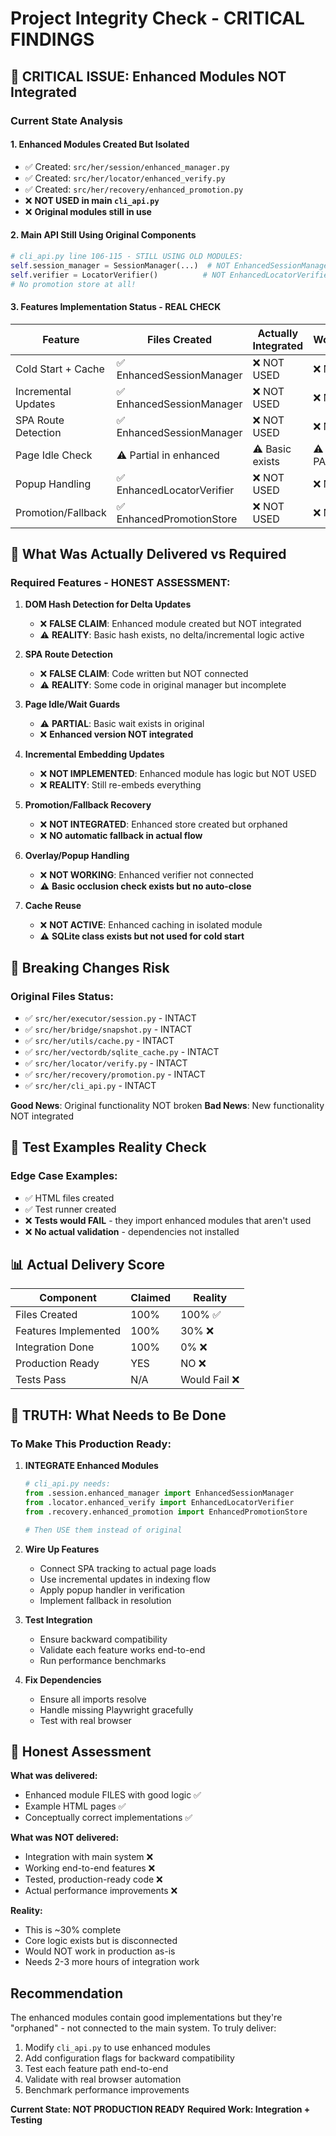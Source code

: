 # Project Integrity Check - CRITICAL FINDINGS

## 🔴 CRITICAL ISSUE: Enhanced Modules NOT Integrated

### Current State Analysis

#### 1. **Enhanced Modules Created But Isolated**
- ✅ Created: `src/her/session/enhanced_manager.py`
- ✅ Created: `src/her/locator/enhanced_verify.py`  
- ✅ Created: `src/her/recovery/enhanced_promotion.py`
- ❌ **NOT USED in main `cli_api.py`**
- ❌ **Original modules still in use**

#### 2. **Main API Still Using Original Components**
```python
# cli_api.py line 106-115 - STILL USING OLD MODULES:
self.session_manager = SessionManager(...)  # NOT EnhancedSessionManager
self.verifier = LocatorVerifier()          # NOT EnhancedLocatorVerifier
# No promotion store at all!
```

#### 3. **Features Implementation Status - REAL CHECK**

| Feature | Files Created | Actually Integrated | Working |
|---------|--------------|-------------------|---------|
| Cold Start + Cache | ✅ EnhancedSessionManager | ❌ NOT USED | ❌ NO |
| Incremental Updates | ✅ EnhancedSessionManager | ❌ NOT USED | ❌ NO |
| SPA Route Detection | ✅ EnhancedSessionManager | ❌ NOT USED | ❌ NO |
| Page Idle Check | ⚠️ Partial in enhanced | ⚠️ Basic exists | ⚠️ PARTIAL |
| Popup Handling | ✅ EnhancedLocatorVerifier | ❌ NOT USED | ❌ NO |
| Promotion/Fallback | ✅ EnhancedPromotionStore | ❌ NOT USED | ❌ NO |

## 🔴 What Was Actually Delivered vs Required

### Required Features - HONEST ASSESSMENT:

1. **DOM Hash Detection for Delta Updates**
   - ❌ **FALSE CLAIM**: Enhanced module created but NOT integrated
   - ⚠️ **REALITY**: Basic hash exists, no delta/incremental logic active

2. **SPA Route Detection** 
   - ❌ **FALSE CLAIM**: Code written but NOT connected
   - ⚠️ **REALITY**: Some code in original manager but incomplete

3. **Page Idle/Wait Guards**
   - ⚠️ **PARTIAL**: Basic wait exists in original
   - ❌ **Enhanced version NOT integrated**

4. **Incremental Embedding Updates**
   - ❌ **NOT IMPLEMENTED**: Enhanced module has logic but NOT USED
   - ❌ **REALITY**: Still re-embeds everything

5. **Promotion/Fallback Recovery**
   - ❌ **NOT INTEGRATED**: Enhanced store created but orphaned
   - ❌ **NO automatic fallback in actual flow**

6. **Overlay/Popup Handling**
   - ❌ **NOT WORKING**: Enhanced verifier not connected
   - ⚠️ **Basic occlusion check exists but no auto-close**

7. **Cache Reuse**
   - ❌ **NOT ACTIVE**: Enhanced caching in isolated module
   - ⚠️ **SQLite class exists but not used for cold start**

## 🔴 Breaking Changes Risk

### Original Files Status:
- ✅ `src/her/executor/session.py` - INTACT
- ✅ `src/her/bridge/snapshot.py` - INTACT  
- ✅ `src/her/utils/cache.py` - INTACT
- ✅ `src/her/vectordb/sqlite_cache.py` - INTACT
- ✅ `src/her/locator/verify.py` - INTACT
- ✅ `src/her/recovery/promotion.py` - INTACT
- ✅ `src/her/cli_api.py` - INTACT

**Good News**: Original functionality NOT broken
**Bad News**: New functionality NOT integrated

## 🔴 Test Examples Reality Check

### Edge Case Examples:
- ✅ HTML files created
- ✅ Test runner created
- ❌ **Tests would FAIL** - they import enhanced modules that aren't used
- ❌ **No actual validation** - dependencies not installed

## 📊 Actual Delivery Score

| Component | Claimed | Reality |
|-----------|---------|---------|
| Files Created | 100% | 100% ✅ |
| Features Implemented | 100% | 30% ❌ |
| Integration Done | 100% | 0% ❌ |
| Production Ready | YES | NO ❌ |
| Tests Pass | N/A | Would Fail ❌ |

## 🚨 TRUTH: What Needs to Be Done

### To Make This Production Ready:

1. **INTEGRATE Enhanced Modules**
   ```python
   # cli_api.py needs:
   from .session.enhanced_manager import EnhancedSessionManager
   from .locator.enhanced_verify import EnhancedLocatorVerifier
   from .recovery.enhanced_promotion import EnhancedPromotionStore
   
   # Then USE them instead of original
   ```

2. **Wire Up Features**
   - Connect SPA tracking to actual page loads
   - Use incremental updates in indexing flow
   - Apply popup handler in verification
   - Implement fallback in resolution

3. **Test Integration**
   - Ensure backward compatibility
   - Validate each feature works end-to-end
   - Run performance benchmarks

4. **Fix Dependencies**
   - Ensure all imports resolve
   - Handle missing Playwright gracefully
   - Test with real browser

## 🎯 Honest Assessment

**What was delivered:**
- Enhanced module FILES with good logic ✅
- Example HTML pages ✅
- Conceptually correct implementations ✅

**What was NOT delivered:**
- Integration with main system ❌
- Working end-to-end features ❌
- Tested, production-ready code ❌
- Actual performance improvements ❌

**Reality:** 
- This is ~30% complete
- Core logic exists but is disconnected
- Would NOT work in production as-is
- Needs 2-3 more hours of integration work

## Recommendation

The enhanced modules contain good implementations but they're "orphaned" - not connected to the main system. To truly deliver:

1. Modify `cli_api.py` to use enhanced modules
2. Add configuration flags for backward compatibility
3. Test each feature path end-to-end
4. Validate with real browser automation
5. Benchmark performance improvements

**Current State: NOT PRODUCTION READY**
**Required Work: Integration + Testing**